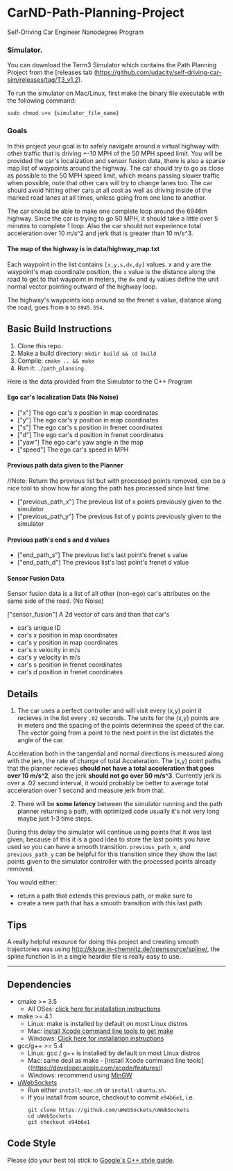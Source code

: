 # CarND-Path-Planning-Project
Self-Driving Car Engineer Nanodegree Program
   
### Simulator.
You can download the Term3 Simulator which contains the Path Planning Project from the [releases tab (https://github.com/udacity/self-driving-car-sim/releases/tag/T3_v1.2).  

To run the simulator on Mac/Linux, first make the binary file executable with the following command:
```shell
sudo chmod u+x {simulator_file_name}
```

### Goals
In this project your goal is to safely navigate around a virtual highway with other traffic that is driving +-10 MPH of the 50 MPH speed limit. You will be provided the car's localization and sensor fusion data, there is also a sparse map list of waypoints around the highway. The car should try to go as close as possible to the 50 MPH speed limit, which means passing slower traffic when possible, note that other cars will try to change lanes too. The car should avoid hitting other cars at all cost as well as driving inside of the marked road lanes at all times, unless going from one lane to another. 

The car should be able to make one complete loop around the 6946m highway. Since the car is trying to go 50 MPH, it should take a little over 5 minutes to complete 1 loop. Also the car should not experience total acceleration over 10 m/s^2 and jerk that is greater than 10 m/s^3.

#### The map of the highway is in data/highway_map.txt
Each waypoint in the list contains `[x,y,s,dx,dy]` values. x and y are the waypoint's map coordinate position, the `s` value is the distance along the road to get to that waypoint in meters, the `dx` and `dy` values define the unit normal vector pointing outward of the highway loop.

The highway's waypoints loop around so the frenet s value, distance along the road, goes from `0` to `6945.554`.

## Basic Build Instructions

1. Clone this repo.
2. Make a build directory: `mkdir build && cd build`
3. Compile: `cmake .. && make`
4. Run it: `./path_planning`.

Here is the data provided from the Simulator to the C++ Program

#### Ego car's localization Data (No Noise)

- ["x"] The ego car's x position in map coordinates
- ["y"] The ego car's y position in map coordinates
- ["s"] The ego car's s position in frenet coordinates
- ["d"] The ego car's d position in frenet coordinates
- ["yaw"] The ego car's yaw angle in the map
- ["speed"] The ego car's speed in MPH

#### Previous path data given to the Planner

//Note: Return the previous list but with processed points removed, can be a nice tool to show how far along
the path has processed since last time. 

- ["previous_path_x"] The previous list of x points previously given to the simulator
- ["previous_path_y"] The previous list of y points previously given to the simulator

#### Previous path's end s and d values 

- ["end_path_s"] The previous list's last point's frenet s value
- ["end_path_d"] The previous list's last point's frenet d value

#### Sensor Fusion Data

Sensor fusion data is a list of all other (non-ego) car's attributes on the same side of the road. (No Noise)

["sensor_fusion"] A 2d vector of cars and then that car's
- car's unique ID
- car's x position in map coordinates
- car's y position in map coordinates 
- car's x velocity in m/s
- car's y velocity in m/s 
- car's s position in frenet coordinates 
- car's d position in frenet coordinates

## Details

1. The car uses a perfect controller and will visit every (x,y) point it recieves in the list every `.02` seconds. The units for the (x,y) points are in meters and the spacing of the points determines the speed of the car. The vector going from a point to the next point in the list dictates the angle of the car. 

Acceleration both in the tangential and normal directions is measured along with the jerk, the rate of change of total Acceleration. The (x,y) point paths that the planner recieves **should not have a total acceleration that goes over 10 m/s^2**, also the jerk **should not go over 50 m/s^3**. Currently jerk is over a .02 second interval, it would probably be better to average total acceleration over 1 second and measure jerk from that.

2. There will be **some latency** between the simulator running and the path planner returning a path, with optimized code usually it's not very long maybe just 1-3 time steps. 

During this delay the simulator will continue using points that it was last given, because of this it is a good idea to store the last points you have used so you can have a smooth transition. `previous_path_x`, and `previous_path_y` can be helpful for this transition since they show the last points given to the simulator controller with the processed points already removed. 

You would either:
- return a path that extends this previous path, or make sure to 
- create a new path that has a smooth transition with this last path

## Tips

A really helpful resource for doing this project and creating smooth trajectories was using http://kluge.in-chemnitz.de/opensource/spline/, the spline function is in a single hearder file is really easy to use.

---

## Dependencies

* cmake >= 3.5
  * All OSes: [click here for installation instructions](https://cmake.org/install/)
* make >= 4.1
  * Linux: make is installed by default on most Linux distros
  * Mac: [install Xcode command line tools to get make](https://developer.apple.com/xcode/features/)
  * Windows: [Click here for installation instructions](http://gnuwin32.sourceforge.net/packages/make.htm)
* gcc/g++ >= 5.4
  * Linux: gcc / g++ is installed by default on most Linux distros
  * Mac: same deal as make - [install Xcode command line tools]((https://developer.apple.com/xcode/features/)
  * Windows: recommend using [MinGW](http://www.mingw.org/)
* [uWebSockets](https://github.com/uWebSockets/uWebSockets)
  * Run either `install-mac.sh` or `install-ubuntu.sh`.
  * If you install from source, checkout to commit `e94b6e1`, i.e.
    ```
    git clone https://github.com/uWebSockets/uWebSockets 
    cd uWebSockets
    git checkout e94b6e1
    ```

## Code Style

Please (do your best to) stick to [Google's C++ style guide](https://google.github.io/styleguide/cppguide.html).
